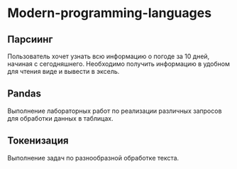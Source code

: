 # Modern-programming-languages

## Парсиинг
Пользователь хочет узнать всю информацию о погоде за 10 дней, начиная с сегодняшнего. Необходимо получить информацию в удобном для чтения виде и вывести в эксель.

## Pandas
Выполнение лабораторных работ по реализации различных запросов для обработки данных в таблицах.

## Токенизация
Выполнение задач по разнообразной обработке текста.
